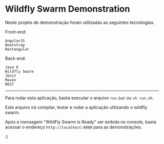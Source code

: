 # Wildfly Swarm Demonstration

Neste projeto de demonstração foram utilizadas as seguintes tecnologias:

Front-end:

`AngularJS`<br />
`Bootstrap`<br />
`Restangular`

Back-end:

`Java 8`<br />
`Wildfly Swarm`<br />
`JUnit`<br />
`Maven`<br />
`REST`
______________________________________________________

Para rodar esta aplicação, basta executar o arquivo `run.bat` ou `sh run.sh`.

Este arquivo irá compilar, testar e rodar a aplicação utilizando o wildfly swarm.

Após a mensagem "WildFly Swarm is Ready" ser exibida no console, basta acessar
o endereço `http://localhost:8080` para as demonstrações.

:)